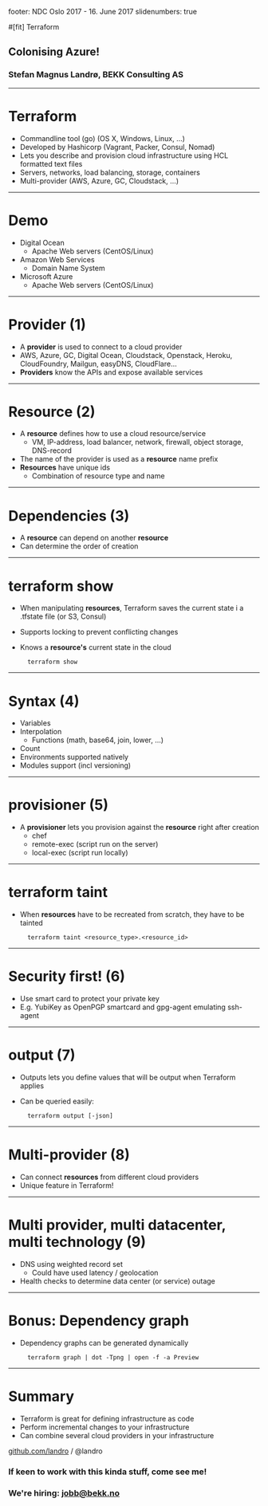 footer: NDC Oslo 2017 - 16. June 2017
slidenumbers: true

#[fit] Terraform
## Colonising Azure!
### Stefan Magnus Landrø, BEKK Consulting AS

---

# Terraform 
 
- Commandline tool (go) (OS X, Windows, Linux, …)
- Developed by Hashicorp (Vagrant, Packer, Consul, Nomad)
- Lets you describe and provision cloud infrastructure using HCL formatted text files 
- Servers, networks, load balancing, storage, containers
- Multi-provider (AWS, Azure, GC, Cloudstack, …)

---

# Demo

- Digital Ocean
  - Apache Web servers (CentOS/Linux)
- Amazon Web Services
  - Domain Name System
- Microsoft Azure
  - Apache Web servers (CentOS/Linux)

---

# Provider (1)

- A **provider** is used to connect to a cloud provider
- AWS, Azure, GC, Digital Ocean, Cloudstack, Openstack, Heroku, CloudFoundry, Mailgun, easyDNS, CloudFlare…
- **Providers** know the APIs and expose available services 

---

# Resource (2)

- A **resource** defines how to use a cloud resource/service
  - VM, IP-address, load balancer, network, firewall, object storage, DNS-record 
- The name of the provider is used as a **resource** name prefix
- **Resources** have unique ids
  - Combination of resource type and name

---

# Dependencies (3)

- A **resource** can depend on another **resource**
- Can determine the order of creation

---

# terraform show

- When manipulating **resources**, Terraform saves the current state i a .tfstate file (or S3, Consul)
- Supports locking to prevent conflicting changes
- Knows a **resource's** current state in the cloud

        terraform show

---

# Syntax (4)

- Variables
- Interpolation
	- Functions (math, base64, join, lower, ...)
- Count
- Environments supported natively
- Modules support (incl versioning)

---

# provisioner (5)

- A **provisioner** lets you provision against the **resource** right after creation
  - chef
  - remote-exec (script run on the server)
  - local-exec (script run locally)

---

# terraform taint

- When **resources** have to be recreated from scratch, they have to be tainted

        terraform taint <resource_type>.<resource_id>

---

# Security first! (6)

- Use smart card to protect your private key 
- E.g. YubiKey as OpenPGP smartcard and gpg-agent emulating ssh-agent
    
---

# output (7)

- Outputs lets you define values that will be output when Terraform applies
- Can be queried easily:

        terraform output [-json]
         
---

# Multi-provider (8)

- Can connect **resources** from different cloud providers
- Unique feature in Terraform!

---

# Multi provider, multi datacenter, multi technology (9)

- DNS using weighted record set
  - Could have used latency / geolocation
- Health checks to determine data center (or service) outage

---

# Bonus: Dependency graph

- Dependency graphs can be generated dynamically

        terraform graph | dot -Tpng | open -f -a Preview

---

# Summary

- Terraform is great for defining infrastructure as code
- Perform incremental changes to your infrastructure
- Can combine several cloud providers in your infrastructure

[github.com/landro](http://github.com/landro) / @landro

### If keen to work with this kinda stuff, come see me!
### We're hiring: jobb@bekk.no